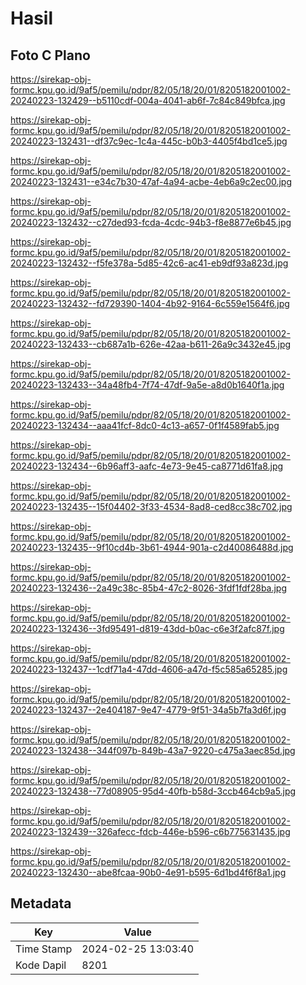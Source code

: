 # Hasil

## Foto C Plano

https://sirekap-obj-formc.kpu.go.id/9af5/pemilu/pdpr/82/05/18/20/01/8205182001002-20240223-132429--b5110cdf-004a-4041-ab6f-7c84c849bfca.jpg

https://sirekap-obj-formc.kpu.go.id/9af5/pemilu/pdpr/82/05/18/20/01/8205182001002-20240223-132431--df37c9ec-1c4a-445c-b0b3-4405f4bd1ce5.jpg

https://sirekap-obj-formc.kpu.go.id/9af5/pemilu/pdpr/82/05/18/20/01/8205182001002-20240223-132431--e34c7b30-47af-4a94-acbe-4eb6a9c2ec00.jpg

https://sirekap-obj-formc.kpu.go.id/9af5/pemilu/pdpr/82/05/18/20/01/8205182001002-20240223-132432--c27ded93-fcda-4cdc-94b3-f8e8877e6b45.jpg

https://sirekap-obj-formc.kpu.go.id/9af5/pemilu/pdpr/82/05/18/20/01/8205182001002-20240223-132432--f5fe378a-5d85-42c6-ac41-eb9df93a823d.jpg

https://sirekap-obj-formc.kpu.go.id/9af5/pemilu/pdpr/82/05/18/20/01/8205182001002-20240223-132432--fd729390-1404-4b92-9164-6c559e1564f6.jpg

https://sirekap-obj-formc.kpu.go.id/9af5/pemilu/pdpr/82/05/18/20/01/8205182001002-20240223-132433--cb687a1b-626e-42aa-b611-26a9c3432e45.jpg

https://sirekap-obj-formc.kpu.go.id/9af5/pemilu/pdpr/82/05/18/20/01/8205182001002-20240223-132433--34a48fb4-7f74-47df-9a5e-a8d0b1640f1a.jpg

https://sirekap-obj-formc.kpu.go.id/9af5/pemilu/pdpr/82/05/18/20/01/8205182001002-20240223-132434--aaa41fcf-8dc0-4c13-a657-0f1f4589fab5.jpg

https://sirekap-obj-formc.kpu.go.id/9af5/pemilu/pdpr/82/05/18/20/01/8205182001002-20240223-132434--6b96aff3-aafc-4e73-9e45-ca8771d61fa8.jpg

https://sirekap-obj-formc.kpu.go.id/9af5/pemilu/pdpr/82/05/18/20/01/8205182001002-20240223-132435--15f04402-3f33-4534-8ad8-ced8cc38c702.jpg

https://sirekap-obj-formc.kpu.go.id/9af5/pemilu/pdpr/82/05/18/20/01/8205182001002-20240223-132435--9f10cd4b-3b61-4944-901a-c2d40086488d.jpg

https://sirekap-obj-formc.kpu.go.id/9af5/pemilu/pdpr/82/05/18/20/01/8205182001002-20240223-132436--2a49c38c-85b4-47c2-8026-3fdf1fdf28ba.jpg

https://sirekap-obj-formc.kpu.go.id/9af5/pemilu/pdpr/82/05/18/20/01/8205182001002-20240223-132436--3fd95491-d819-43dd-b0ac-c6e3f2afc87f.jpg

https://sirekap-obj-formc.kpu.go.id/9af5/pemilu/pdpr/82/05/18/20/01/8205182001002-20240223-132437--1cdf71a4-47dd-4606-a47d-f5c585a65285.jpg

https://sirekap-obj-formc.kpu.go.id/9af5/pemilu/pdpr/82/05/18/20/01/8205182001002-20240223-132437--2e404187-9e47-4779-9f51-34a5b7fa3d6f.jpg

https://sirekap-obj-formc.kpu.go.id/9af5/pemilu/pdpr/82/05/18/20/01/8205182001002-20240223-132438--344f097b-849b-43a7-9220-c475a3aec85d.jpg

https://sirekap-obj-formc.kpu.go.id/9af5/pemilu/pdpr/82/05/18/20/01/8205182001002-20240223-132438--77d08905-95d4-40fb-b58d-3ccb464cb9a5.jpg

https://sirekap-obj-formc.kpu.go.id/9af5/pemilu/pdpr/82/05/18/20/01/8205182001002-20240223-132439--326afecc-fdcb-446e-b596-c6b775631435.jpg

https://sirekap-obj-formc.kpu.go.id/9af5/pemilu/pdpr/82/05/18/20/01/8205182001002-20240223-132430--abe8fcaa-90b0-4e91-b595-6d1bd4f6f8a1.jpg


## Metadata

| Key        | Value               |
| ---------- | ------------------- |
| Time Stamp | 2024-02-25 13:03:40 |
| Kode Dapil | 8201                |



